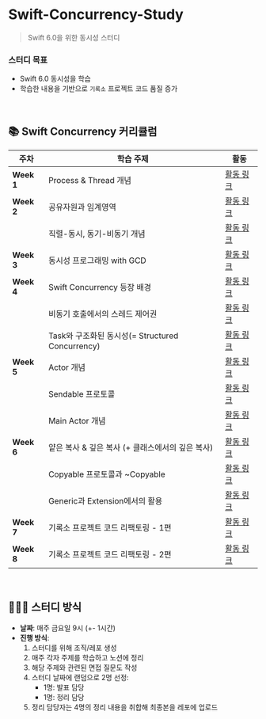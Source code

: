 # Swift-Concurrency-Study
> Swift 6.0을 위한 동시성 스터디

### 스터디 목표
- Swift 6.0 동시성을 학습
- 학습한 내용을 기반으로 `기록소` 프로젝트 코드 품질 증가

<br>

## 📚 Swift Concurrency 커리큘럼

| 주차  | 학습 주제 | 활동 |
|------|---------|---|
| **Week 1** | Process & Thread 개념 | [활동 링크](https://github.com/Swift-Concurrency-Study/Study/blob/main/Week1/ProcessThread.md) |
| **Week 2** | 공유자원과 임계영역 | [활동 링크](https://github.com/Swift-Concurrency-Study/Study/blob/main/Week2/DataRace.md) |
|  | 직렬-동시, 동기-비동기 개념 | [활동 링크](https://github.com/Swift-Concurrency-Study/Study/blob/main/Week2/%EB%8F%99%EC%8B%9C%26%EC%A7%81%EB%A0%AC%2C%20%EB%8F%99%EA%B8%B0%26%EB%B9%84%EB%8F%99%EA%B8%B0.md) |
| **Week 3** | 동시성 프로그래밍 with GCD | [활동 링크](https://github.com/Swift-Concurrency-Study/Study/blob/main/Week3/GCD.md) |
| **Week 4** | Swift Concurrency 등장 배경 | [활동 링크](https://github.com/Swift-Concurrency-Study/Study/blob/main/Week4/swift%20concurrency.md) |
|  | 비동기 호출에서의 스레드 제어권 | [활동 링크](https://github.com/Swift-Concurrency-Study/Study/blob/main/Week4/swift%20concurrency.md#%EC%8A%A4%EB%A0%88%EB%93%9C-%EC%A0%9C%EC%96%B4%EA%B6%8C) |
|  | Task와 구조화된 동시성(= Structured Concurrency) | [활동 링크](https://github.com/Swift-Concurrency-Study/Study/blob/main/Week4/swift%20concurrency.md#async-let) |
| **Week 5** | Actor 개념 | [활동 링크](https://github.com/Swift-Concurrency-Study/Study/blob/main/Week5/Actor%2C%20Sendable.md#%EB%AA%A9%EC%B0%A8) |
|  | Sendable 프로토콜 | [활동 링크](https://github.com/Swift-Concurrency-Study/Study/blob/main/Week5/Actor%2C%20Sendable.md#sendable) |
|  | Main Actor 개념 | [활동 링크](https://github.com/Swift-Concurrency-Study/Study/blob/main/Week5/Actor%2C%20Sendable.md#global-actor) |
| **Week 6** | 얕은 복사 & 깊은 복사 (+ 클래스에서의 깊은 복사) | [활동 링크](https://github.com/Swift-Concurrency-Study/Study/blob/main/Week6/Copyable%2C%20NonCopyable.md#%EA%B9%8A%EC%9D%80-%EB%B3%B5%EC%82%AC%EC%99%80-%EC%96%95%EC%9D%80-%EB%B3%B5%EC%82%AC) |
|  | Copyable 프로토콜과 ~Copyable | [활동 링크](https://github.com/Swift-Concurrency-Study/Study/blob/main/Week6/Copyable%2C%20NonCopyable.md#copyable) |
|  | Generic과 Extension에서의  활용 | [활동 링크](https://github.com/Swift-Concurrency-Study/Study/blob/main/Week6/Copyable%2C%20NonCopyable.md#%ED%94%84%EB%A1%9C%ED%86%A0%EC%BD%9C%EA%B3%BC-%EC%A0%9C%EB%84%A4%EB%A6%AD-%ED%99%9C%EC%9A%A9) |
| **Week 7** | 기록소 프로젝트 코드 리팩토링 - 1편 | [활동 링크](https://github.com/boostcampwm-2024/iOS10-MemorialHouse/pull/167) |
| **Week 8** | 기록소 프로젝트 코드 리팩토링 - 2편 | [활동 링크](https://github.com/boostcampwm-2024/iOS10-MemorialHouse/pull/176) |

<br>

## 👨🏻‍💻 스터디 방식

- **날짜**: 매주 금요일 9시 (+- 1시간)
- **진행 방식**:
  1. 스터디를 위해 조직/레포 생성
  2. 매주 각자 주제를 학습하고 노션에 정리
  3. 해당 주제와 관련된 면접 질문도 작성
  4. 스터디 날짜에 랜덤으로 2명 선정:
     - 1명: 발표 담당
     - 1명: 정리 담당
  5. 정리 담당자는 4명의 정리 내용을 취합해 최종본을 레포에 업로드
